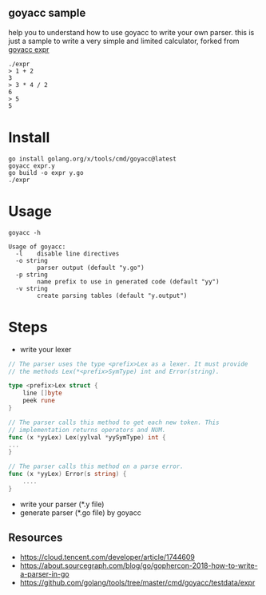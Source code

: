 goyacc sample
------

help you to understand how to use goyacc to write your own parser.
this is just a sample to write a very simple and limited calculator, forked from [goyacc expr](https://github.com/golang/tools/tree/master/cmd/goyacc/testdata/expr)

```
./expr
> 1 + 2
3
> 3 * 4 / 2
6
> 5
5
```

# Install

```shell
go install golang.org/x/tools/cmd/goyacc@latest
goyacc expr.y
go build -o expr y.go
./expr
```

# Usage

```shell
goyacc -h

Usage of goyacc:
  -l	disable line directives
  -o string
        parser output (default "y.go")
  -p string
        name prefix to use in generated code (default "yy")
  -v string
        create parsing tables (default "y.output")
```

# Steps

* write your lexer

```go
// The parser uses the type <prefix>Lex as a lexer. It must provide
// the methods Lex(*<prefix>SymType) int and Error(string).

type <prefix>Lex struct {
    line []byte
    peek rune
}

// The parser calls this method to get each new token. This
// implementation returns operators and NUM.
func (x *yyLex) Lex(yylval *yySymType) int {
...
}

// The parser calls this method on a parse error.
func (x *yyLex) Error(s string) {
    ....
}
```

* write your parser (*.y file)
* generate parser (*.go file) by goyacc

## Resources

  * https://cloud.tencent.com/developer/article/1744609
  * https://about.sourcegraph.com/blog/go/gophercon-2018-how-to-write-a-parser-in-go
  * https://github.com/golang/tools/tree/master/cmd/goyacc/testdata/expr

